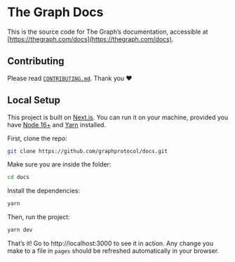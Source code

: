 # The Graph Docs

This is the source code for The Graph’s documentation, accessible at [https://thegraph.com/docs](https://thegraph.com/docs).

## Contributing

Please read [`CONTRIBUTING.md`](https://github.com/graphprotocol/docs/blob/main/CONTRIBUTING.md). Thank you ❤️

## Local Setup

This project is built on [Next.js](https://nextjs.org/). You can run it on your machine, provided you have [Node 16+](https://nodejs.org/en/) and [Yarn](https://yarnpkg.com) installed.

First, clone the repo:

```bash
git clone https://github.com/graphprotocol/docs.git
```

Make sure you are inside the folder:

```bash
cd docs
```

Install the dependencies:

```bash
yarn
```

Then, run the project:

```bash
yarn dev
```

That’s it! Go to http://localhost:3000 to see it in action. Any change you make to a file in `pages` should be refreshed automatically in your browser.
